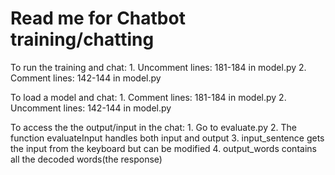# Read me for Chatbot training/chatting

To run the training and chat:
    1. Uncomment lines: 181-184 in model.py
    2. Comment lines: 142-144 in model.py

To load a model and chat:
    1. Comment lines: 181-184 in model.py
    2. Uncomment lines: 142-144 in model.py

To access the the output/input in the chat:
    1. Go to evaluate.py
    2. The function evaluateInput handles both input and output
    3. input_sentence gets the input from the keyboard but can be modified
    4. output_words contains all the decoded words(the response)

